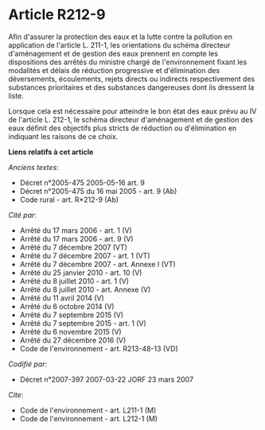 # Article R212-9

Afin d'assurer la protection des eaux et la lutte contre la pollution en application de l'article L. 211-1, les orientations
du schéma directeur d'aménagement et de gestion des eaux prennent en compte les dispositions des arrêtés du ministre chargé
de l'environnement fixant les modalités et délais de réduction progressive et d'élimination des déversements, écoulements,
rejets directs ou indirects respectivement des substances prioritaires et des substances dangereuses dont ils dressent la
liste.

Lorsque cela est nécessaire pour atteindre le bon état des eaux prévu au IV de l'article L. 212-1, le schéma directeur
d'aménagement et de gestion des eaux définit des objectifs plus stricts de réduction ou d'élimination en indiquant les
raisons de ce choix.

**Liens relatifs à cet article**

_Anciens textes_:

  - Décret n°2005-475 2005-05-16 art. 9
  - Décret n°2005-475 du 16 mai 2005 - art. 9 (Ab)
  - Code rural - art. R*212-9 (Ab)

_Cité par_:

  - Arrêté du 17 mars 2006 - art. 1 (V)
  - Arrêté du 17 mars 2006 - art. 9 (V)
  - Arrêté du 7 décembre 2007 (VT)
  - Arrêté du 7 décembre 2007 - art. 1 (VT)
  - Arrêté du 7 décembre 2007 - art. Annexe I (VT)
  - Arrêté du 25 janvier 2010 - art. 10 (V)
  - Arrêté du 8 juillet 2010 - art. 1 (V)
  - Arrêté du 8 juillet 2010 - art. Annexe (V)
  - Arrêté du 11 avril 2014 (V)
  - Arrêté du 6 octobre 2014 (V)
  - Arrêté du 7 septembre 2015 (V)
  - Arrêté du 7 septembre 2015 - art. 1 (V)
  - Arrêté du 6 novembre 2015 (V)
  - Arrêté du 27 décembre 2016 (V)
  - Code de l'environnement - art. R213-48-13 (VD)

_Codifié par_:

  - Décret n°2007-397 2007-03-22 JORF 23 mars 2007

_Cite_:

  - Code de l'environnement - art. L211-1 (M)
  - Code de l'environnement - art. L212-1 (M)

